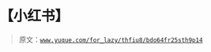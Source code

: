 # 【小红书】

> 原文：[`www.yuque.com/for_lazy/thfiu8/bdo64fr25sth9p14`](https://www.yuque.com/for_lazy/thfiu8/bdo64fr25sth9p14)



